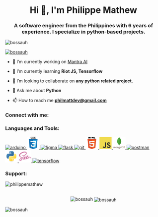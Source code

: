 <h1 align="center">Hi 👋, I'm Philippe Mathew</h1>
<h3 align="center">A software engineer from the Philippines with 6 years of experience. I specialize in python-based projects.</h3>

<p align="left"> <img src="https://komarev.com/ghpvc/?username=bossauh&label=Profile%20views&color=0e75b6&style=flat" alt="bossauh" /> </p>

<p align="left"> <a href="https://github.com/ryo-ma/github-profile-trophy"><img src="https://github-profile-trophy.vercel.app/?username=bossauh" alt="bossauh" /></a> </p>

- 🔭 I’m currently working on [Mantra AI](https://github.com/bossauh/mantra-ai)

- 🌱 I’m currently learning **Riot JS, Tensorflow**

- 👯 I’m looking to collaborate on **any python related project.**

- 💬 Ask me about **Python**

- 📫 How to reach me **philmattdev@gmail.com**

<h3 align="left">Connect with me:</h3>
<p align="left">
</p>

<h3 align="left">Languages and Tools:</h3>
<p align="left"> <a href="https://www.arduino.cc/" target="_blank" rel="noreferrer"> <img src="https://cdn.worldvectorlogo.com/logos/arduino-1.svg" alt="arduino" width="40" height="40"/> </a> <a href="https://www.w3schools.com/css/" target="_blank" rel="noreferrer"> <img src="https://raw.githubusercontent.com/devicons/devicon/master/icons/css3/css3-original-wordmark.svg" alt="css3" width="40" height="40"/> </a> <a href="https://www.figma.com/" target="_blank" rel="noreferrer"> <img src="https://www.vectorlogo.zone/logos/figma/figma-icon.svg" alt="figma" width="40" height="40"/> </a> <a href="https://flask.palletsprojects.com/" target="_blank" rel="noreferrer"> <img src="https://www.vectorlogo.zone/logos/pocoo_flask/pocoo_flask-icon.svg" alt="flask" width="40" height="40"/> </a> <a href="https://git-scm.com/" target="_blank" rel="noreferrer"> <img src="https://www.vectorlogo.zone/logos/git-scm/git-scm-icon.svg" alt="git" width="40" height="40"/> </a> <a href="https://www.w3.org/html/" target="_blank" rel="noreferrer"> <img src="https://raw.githubusercontent.com/devicons/devicon/master/icons/html5/html5-original-wordmark.svg" alt="html5" width="40" height="40"/> </a> <a href="https://developer.mozilla.org/en-US/docs/Web/JavaScript" target="_blank" rel="noreferrer"> <img src="https://raw.githubusercontent.com/devicons/devicon/master/icons/javascript/javascript-original.svg" alt="javascript" width="40" height="40"/> </a> <a href="https://www.mongodb.com/" target="_blank" rel="noreferrer"> <img src="https://raw.githubusercontent.com/devicons/devicon/master/icons/mongodb/mongodb-original-wordmark.svg" alt="mongodb" width="40" height="40"/> </a> <a href="https://postman.com" target="_blank" rel="noreferrer"> <img src="https://www.vectorlogo.zone/logos/getpostman/getpostman-icon.svg" alt="postman" width="40" height="40"/> </a> <a href="https://www.python.org" target="_blank" rel="noreferrer"> <img src="https://raw.githubusercontent.com/devicons/devicon/master/icons/python/python-original.svg" alt="python" width="40" height="40"/> </a> <a href="https://sass-lang.com" target="_blank" rel="noreferrer"> <img src="https://raw.githubusercontent.com/devicons/devicon/master/icons/sass/sass-original.svg" alt="sass" width="40" height="40"/> </a> <a href="https://www.tensorflow.org" target="_blank" rel="noreferrer"> <img src="https://www.vectorlogo.zone/logos/tensorflow/tensorflow-icon.svg" alt="tensorflow" width="40" height="40"/> </a> </p>

<h3 align="left">Support:</h3>
<p><a href="https://www.buymeacoffee.com/philippemathew"> <img align="left" src="https://cdn.buymeacoffee.com/buttons/v2/default-yellow.png" height="50" width="210" alt="philippemathew" /></a></p><br><br>

<p><img align="left" src="https://github-readme-stats.vercel.app/api/top-langs?username=bossauh&show_icons=true&locale=en&layout=compact" alt="bossauh" /></p>

<p>&nbsp;<img align="center" src="https://github-readme-stats.vercel.app/api?username=bossauh&show_icons=true&locale=en" alt="bossauh" /></p>

<p><img align="center" src="https://github-readme-streak-stats.herokuapp.com/?user=bossauh&" alt="bossauh" /></p>
